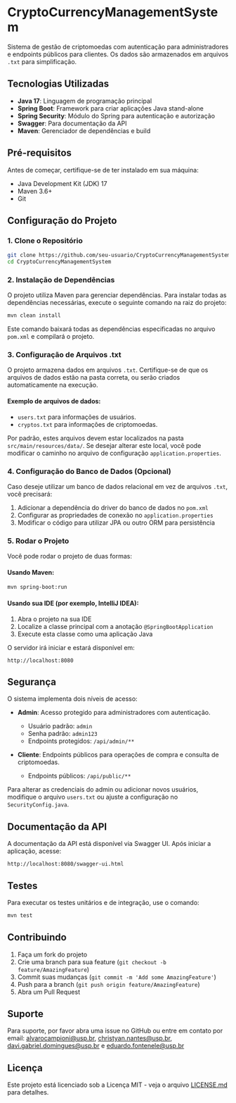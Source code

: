 # CryptoCurrencyManagementSystem

Sistema de gestão de criptomoedas com autenticação para administradores e endpoints públicos para clientes. Os dados são armazenados em arquivos `.txt` para simplificação.

## Tecnologias Utilizadas

- **Java 17**: Linguagem de programação principal
- **Spring Boot**: Framework para criar aplicações Java stand-alone
- **Spring Security**: Módulo do Spring para autenticação e autorização
- **Swagger**: Para documentação da API
- **Maven**: Gerenciador de dependências e build

## Pré-requisitos

Antes de começar, certifique-se de ter instalado em sua máquina:

- Java Development Kit (JDK) 17
- Maven 3.6+
- Git

## Configuração do Projeto

### 1. Clone o Repositório

```bash
git clone https://github.com/seu-usuario/CryptoCurrencyManagementSystem.git
cd CryptoCurrencyManagementSystem
```

### 2. Instalação de Dependências

O projeto utiliza Maven para gerenciar dependências. Para instalar todas as dependências necessárias, execute o seguinte comando na raiz do projeto:

```bash
mvn clean install
```

Este comando baixará todas as dependências especificadas no arquivo `pom.xml` e compilará o projeto.

### 3. Configuração de Arquivos .txt

O projeto armazena dados em arquivos `.txt`. Certifique-se de que os arquivos de dados estão na pasta correta, ou serão criados automaticamente na execução.

#### Exemplo de arquivos de dados:
- `users.txt` para informações de usuários.
- `cryptos.txt` para informações de criptomoedas.

Por padrão, estes arquivos devem estar localizados na pasta `src/main/resources/data/`. Se desejar alterar este local, você pode modificar o caminho no arquivo de configuração `application.properties`.

### 4. Configuração do Banco de Dados (Opcional)

Caso deseje utilizar um banco de dados relacional em vez de arquivos `.txt`, você precisará:

1. Adicionar a dependência do driver do banco de dados no `pom.xml`
2. Configurar as propriedades de conexão no `application.properties`
3. Modificar o código para utilizar JPA ou outro ORM para persistência

### 5. Rodar o Projeto

Você pode rodar o projeto de duas formas:

#### Usando Maven:

```bash
mvn spring-boot:run
```

#### Usando sua IDE (por exemplo, IntelliJ IDEA):

1. Abra o projeto na sua IDE
2. Localize a classe principal com a anotação `@SpringBootApplication`
3. Execute esta classe como uma aplicação Java

O servidor irá iniciar e estará disponível em:

```
http://localhost:8080
```

## Segurança

O sistema implementa dois níveis de acesso:

- **Admin**: Acesso protegido para administradores com autenticação.
  - Usuário padrão: `admin`
  - Senha padrão: `admin123`
  - Endpoints protegidos: `/api/admin/**`

- **Cliente**: Endpoints públicos para operações de compra e consulta de criptomoedas.
  - Endpoints públicos: `/api/public/**`

Para alterar as credenciais do admin ou adicionar novos usuários, modifique o arquivo `users.txt` ou ajuste a configuração no `SecurityConfig.java`.

## Documentação da API

A documentação da API está disponível via Swagger UI. Após iniciar a aplicação, acesse:

```
http://localhost:8080/swagger-ui.html
```

## Testes

Para executar os testes unitários e de integração, use o comando:

```bash
mvn test
```

## Contribuindo

1. Faça um fork do projeto
2. Crie uma branch para sua feature (`git checkout -b feature/AmazingFeature`)
3. Commit suas mudanças (`git commit -m 'Add some AmazingFeature'`)
4. Push para a branch (`git push origin feature/AmazingFeature`)
5. Abra um Pull Request

## Suporte

Para suporte, por favor abra uma issue no GitHub ou entre em contato por email: alvarocampioni@usp.br, christyan.nantes@usp.br, davi.gabriel.domingues@usp.br e eduardo.fontenele@usp.br

## Licença

Este projeto está licenciado sob a Licença MIT - veja o arquivo [LICENSE.md](LICENSE.md) para detalhes.
